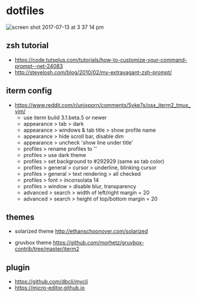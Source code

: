 # dotfiles

![screen shot 2017-07-13 at 3 37 14 pm](https://user-images.githubusercontent.com/28208324/28157576-2c7efd70-67e1-11e7-9e22-a2e125e7af62.jpg)

## zsh tutorial
* https://code.tutsplus.com/tutorials/how-to-customize-your-command-prompt--net-24083
* http://stevelosh.com/blog/2010/02/my-extravagant-zsh-prompt/

## iterm config 
* https://www.reddit.com/r/unixporn/comments/5vke7s/osx_iterm2_tmux_vim/
	* use iterm build 3.1.beta.5 or newer
	* appearance > tab > dark
	* appearance > windows & tab title > show profile name
	* appearance > hide scroll bar, disable dim
	* appearance > uncheck 'show line under title'
	* profiles > rename profiles to ''
	* profiles > use dark theme
	* profiles > set background to #292929 (same as tab color)
	* profiles > general > cursor > underline, blinking cursor
	* profiles > general > text rendering > all checked
	* profiles > font > inconsolata 14
	* profiles > window > disable blur, transparency
	* advanced > search > width of left/right margin = 20
	* advanced > search > height of top/bottom margin = 20
## themes 
* solarized theme http://ethanschoonover.com/solarized

* gruvbox theme https://github.com/morhetz/gruvbox-contrib/tree/master/iterm2

## plugin
 * https://github.com/dbcli/mycli
 * https://micro-editor.github.io